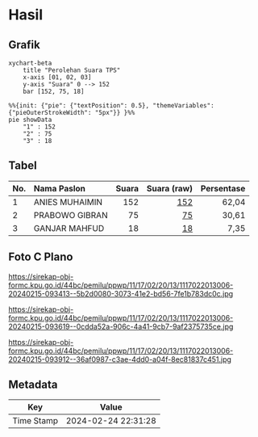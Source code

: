 # Hasil

## Grafik

```mermaid
xychart-beta
    title "Perolehan Suara TPS"
    x-axis [01, 02, 03]
    y-axis "Suara" 0 --> 152
    bar [152, 75, 18]
```

```mermaid
%%{init: {"pie": {"textPosition": 0.5}, "themeVariables": {"pieOuterStrokeWidth": "5px"}} }%%
pie showData
    "1" : 152
    "2" : 75
    "3" : 18
```

## Tabel

| No. | Nama Paslon    | Suara | Suara (raw) | Persentase |
|:--- |:-------------- | -----:| -----------:| ----------:|
| 1   | ANIES MUHAIMIN | 152   | [152][p-1]  | 62,04      |
| 2   | PRABOWO GIBRAN | 75    | [75][p-2]   | 30,61      |
| 3   | GANJAR MAHFUD  | 18    | [18][p-3]   | 7,35       |


[p-1]: https://github.com/gigit-pemilu/pemilu-2024-11-aceh/blob/main/pilpres/hitung-suara/sub/11-aceh/sub/17-bener-meriah/sub/02-permata/sub/2013-wih-tenang-uken/sub/006-tps/sub/paslon-1.txt
[p-2]: https://github.com/gigit-pemilu/pemilu-2024-11-aceh/blob/main/pilpres/hitung-suara/sub/11-aceh/sub/17-bener-meriah/sub/02-permata/sub/2013-wih-tenang-uken/sub/006-tps/sub/paslon-2.txt
[p-3]: https://github.com/gigit-pemilu/pemilu-2024-11-aceh/blob/main/pilpres/hitung-suara/sub/11-aceh/sub/17-bener-meriah/sub/02-permata/sub/2013-wih-tenang-uken/sub/006-tps/sub/paslon-3.txt

## Foto C Plano

https://sirekap-obj-formc.kpu.go.id/44bc/pemilu/ppwp/11/17/02/20/13/1117022013006-20240215-093413--5b2d0080-3073-41e2-bd56-7fe1b783dc0c.jpg

https://sirekap-obj-formc.kpu.go.id/44bc/pemilu/ppwp/11/17/02/20/13/1117022013006-20240215-093619--0cdda52a-906c-4a41-9cb7-9af2375735ce.jpg

https://sirekap-obj-formc.kpu.go.id/44bc/pemilu/ppwp/11/17/02/20/13/1117022013006-20240215-093912--36af0987-c3ae-4dd0-a04f-8ec81837c451.jpg


## Metadata

| Key        | Value               |
| ---------- | ------------------- |
| Time Stamp | 2024-02-24 22:31:28 |



